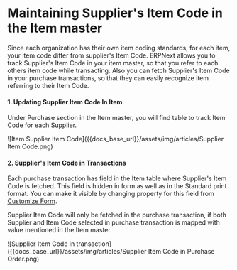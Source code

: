 <h1>Maintaining Supplier's Item Code in the Item master</h1>

Since each organization has their own item coding standards, for each item, your item code differ from supplier's Item Code. ERPNext allows you to track Supplier's Item Code in your item master, so that you refer to each others item code while transacting. Also you can fetch Supplier's Item Code in your purchase transactions, so that they can easily recognize item referring to their Item Code.

#### 1. Updating Supplier Item Code In Item

Under Purchase section in the Item master, you will find table to track Item Code for each Supplier.

![Item Supplier Item Code]({{docs_base_url}}/assets/img/articles/Supplier Item Code.png)

#### 2. Supplier's Item Code in Transactions

Each purchase transaction has field in the Item table where Supplier's Item Code is fetched. This field is hidden in form as well as in the Standard print format. You can make it visible by changing property for this field from [Customize Form](https://erpnext.com/user-guide/customize-erpnext/customize-form).

Supplier Item Code will only be fetched in the purchase transaction, if both Supplier and Item Code selected in purchase transaction is mapped with value mentioned in the Item master.

![Supplier Item Code in transaction]({{docs_base_url}}/assets/img/articles/Supplier Item Code in Purchase Order.png)


<!-- markdown -->